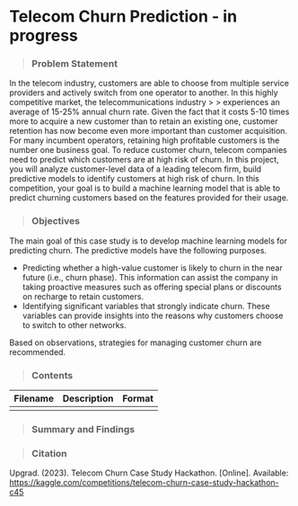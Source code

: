 # Telecom Churn Prediction - in progress
> ### Problem Statement
In the telecom industry, customers are able to choose from multiple service providers and actively switch from one operator to another. In this highly competitive market, the telecommunications industry > > experiences an average of 15-25% annual churn rate.
Given the fact that it costs 5-10 times more to acquire a new customer than to retain an existing one, customer retention has now become even more important than customer acquisition.
For many incumbent operators, retaining high profitable customers is the number one business goal. To reduce customer churn, telecom companies need to predict which customers are at high risk of churn. In this project, you will analyze customer-level data of a leading telecom firm, build predictive models to identify customers at high risk of churn.
In this competition, your goal is to build a machine learning model that is able to predict churning customers based on the features provided for their usage.


> ### Objectives
The main goal of this case study is to develop machine learning models for predicting churn. The predictive models have the following purposes.
- Predicting whether a high-value customer is likely to churn in the near future (i.e., churn phase). This information can assist the company in taking proactive measures such as offering special plans or discounts on recharge to retain customers.
-  Identifying significant variables that strongly indicate churn. These variables can provide insights into the reasons why customers choose to switch to other networks.

Based on observations, strategies for managing customer churn are recommended.

> ### Contents

 | Filename | Description | Format |
 |----------|-------------|--------|
 |          |             |        |



> ### Summary and Findings


> ### Citation

 <p>Upgrad. (2023). Telecom Churn Case Study Hackathon. [Online]. Available: <a href="https://kaggle.com/competitions/telecom-churn-case-study-hackathon-c45">https://kaggle.com/competitions/telecom-churn-case-study-hackathon-c45</a></p>
